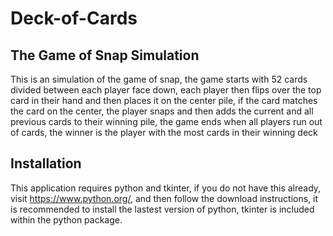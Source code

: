 # Deck-of-Cards
## The Game of Snap Simulation
This is an simulation of the game of snap, the game starts with 52 cards divided between each player face down, each player then flips over the top card in their hand and then places it on the center pile, if the card matches the card on the center, the player snaps and then adds the current and all previous cards to their winning pile, the game ends when all players run out of cards, the winner is the player with the most cards in their winning deck

## Installation
This application requires python and tkinter, if you do not have this already, visit https://www.python.org/, and then follow the download instructions, it is recommended to install the lastest version of python, tkinter is included within the python package.
